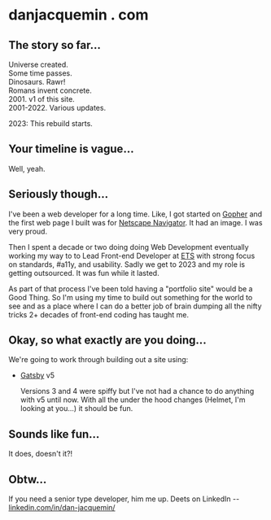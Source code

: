 # danjacquemin . com

## The story so far...

Universe created.  
Some time passes.  
Dinosaurs. Rawr!  
Romans invent concrete.  
2001. v1 of this site.  
2001-2022. Various updates.

2023: This rebuild starts.

## Your timeline is vague...

Well, yeah.

## Seriously though...

I've been a web developer for a long time. Like, I got started on [Gopher](<https://en.wikipedia.org/wiki/Gopher_(protocol)>) and the first
web page I built was for [Netscape Navigator](<https://en.wikipedia.org/wiki/Netscape_(web_browser)#Netscape-based_(versions_1.0%E2%80%934.8)_releases>). It had an image. I was very proud.

Then I spent a decade or two doing doing Web Development eventually working my
way to to Lead Front-end Developer at [ETS](https://www.ets.org/) with strong focus on standards, #a11y, and usability. Sadly we get to 2023 and my role is getting outsourced. It was fun while it lasted.

As part of that process I've been told having a "portfolio site" would be a Good Thing. So I'm using my time to build out something for the world to see and as a place where I can do a better job of brain dumping all the nifty tricks 2+ decades of front-end coding has taught me.

## Okay, so what exactly are you doing...

We're going to work through building out a site using:

- [Gatsby](https://www.gatsbyjs.com/why-gatsby) v5

  Versions 3 and 4 were spiffy but I've not had a chance to do anything with v5 until now. With all the under the hood changes (Helmet, I'm looking at you...) it should be fun.

## Sounds like fun...

It does, doesn't it?!

## Obtw...

If you need a senior type developer, him me up. Deets on LinkedIn -- [linkedin.com/in/dan-jacquemin/](https://www.linkedin.com/in/dan-jacquemin/)
